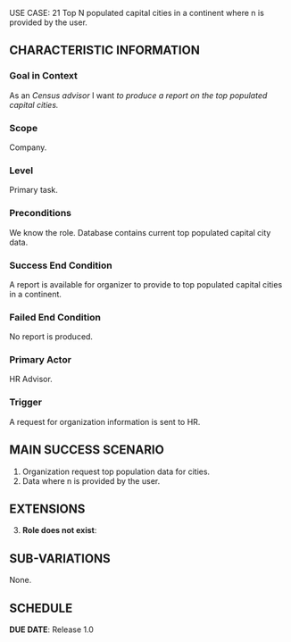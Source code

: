 USE CASE: 21 Top N populated capital cities in a continent where n is provided by the user.

## CHARACTERISTIC INFORMATION

### Goal in Context

As an *Census advisor* I want *to produce a report on the top populated capital cities.*

### Scope

Company.

### Level

Primary task.

### Preconditions

We know the role. Database contains current top populated capital city data.

### Success End Condition

A report is available for organizer to provide to top populated capital cities in a continent.

### Failed End Condition

No report is produced.

### Primary Actor

HR Advisor.

### Trigger

A request for organization information is sent to HR.

## MAIN SUCCESS SCENARIO

1. Organization request top population data for cities.
2. Data where n is provided by the user.

## EXTENSIONS

3. **Role does not exist**:

## SUB-VARIATIONS

None.

## SCHEDULE

**DUE DATE**: Release 1.0
